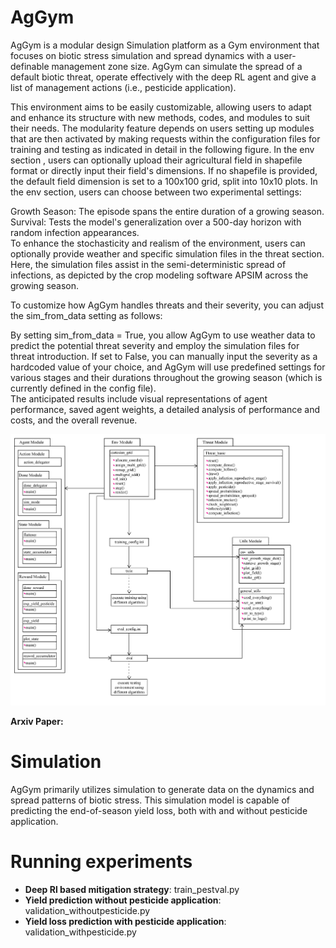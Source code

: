 # AgGym
AgGym is a modular design Simulation platform as a Gym environment that focuses on biotic stress simulation and spread dynamics with a user-definable management zone size. AgGym can simulate the spread of a default biotic threat, operate effectively with the deep RL agent and give a list of management actions (i.e., pesticide application).  

This environment aims to be easily customizable, allowing users to adapt and enhance its structure with new methods, codes, and modules to suit their needs. The modularity feature depends on users setting up modules that are then activated by making requests within the configuration files for training and testing as indicated in detail in the following figure. In the env section , users can optionally upload their agricultural field in shapefile format or directly input their field's dimensions. If no shapefile is provided, the default field dimension is set to a 100x100 grid, split into 10x10 plots. In the env section, users can choose between two experimental settings:

Growth Season: The episode spans the entire duration of a growing season.
Survival: Tests the model's generalization over a 500-day horizon with random infection appearances.  
To enhance the stochasticity and realism of the environment, users can optionally provide weather and specific simulation files in the threat section. Here, the simulation files assist in the semi-deterministic spread of infections, as depicted by the crop modeling software APSIM across the growing season.  

To customize how AgGym handles threats and their severity, you can adjust the sim_from_data setting as follows:  

By setting sim_from_data = True, you allow AgGym to use weather data to predict the potential threat severity and employ the simulation files for threat introduction.
If set to False, you can manually input the severity as a hardcoded value of your choice, and AgGym will use predefined settings for various stages and their durations throughout the growing season (which is currently defined in the config file).  
The anticipated results include visual representations of agent performance, saved agent weights, a detailed analysis of performance and costs, and the overall revenue.

![UML Structure of AgGym](https://github.com/Mkhosravi91/AgGym-paper/blob/public/U4-01.png)


__Arxiv Paper:__  
# Simulation
AgGym primarily utilizes simulation to generate data on the dynamics and spread patterns of biotic stress. This simulation model is capable of predicting the end-of-season yield loss, both with and without pesticide application.
# Running experiments
- **Deep Rl based mitigation strategy**: train_pestval.py
- **Yield prediction without pesticide application**: validation_withoutpesticide.py
- **Yield loss prediction with pesticide application**: validation_withpesticide.py

